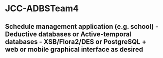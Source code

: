 # JCC-ADBSTeam4

## Schedule management application (e.g. school) - Deductive databases or Active-temporal databases - XSB/Flora2/DES or PostgreSQL + web or mobile graphical interface as desired
